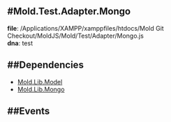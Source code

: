 
#Mold.Test.Adapter.Mongo
---------------------------------------

__file__: /Applications/XAMPP/xamppfiles/htdocs/Mold Git Checkout/MoldJS/Mold/Test/Adapter/Mongo.js  
__dna__: test  


	






##Dependencies
--------------

* [Mold.Lib.Model](../../../Mold/Lib/Model.md) 
* [Mold.Lib.Mongo](../../../Mold/Lib/Mongo.md) 


##Events
--------------






 

 


 



		
